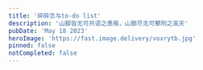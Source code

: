 ```yaml
---
title: '碎碎念与to-do list'
description: '山脚皆无可共语之愚猴，山巅尽无可攀附之高天'
pubDate: 'May 18 2023'
heroImage: 'https://fast.image.delivery/voxrytb.jpg'
pinned: false
notCompleted: false
---
```


